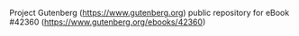 Project Gutenberg (https://www.gutenberg.org) public repository for eBook #42360 (https://www.gutenberg.org/ebooks/42360)
